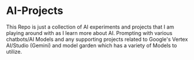# AI-Projects

This Repo is just a collection of AI experiments and projects that I am playing around with as I learn more about AI.
Prompting with various chatbots/AI Models and any supporting projects related to Google's Vertex AI/Studio (Gemini) and model garden which has a variety of Models to utilize.
